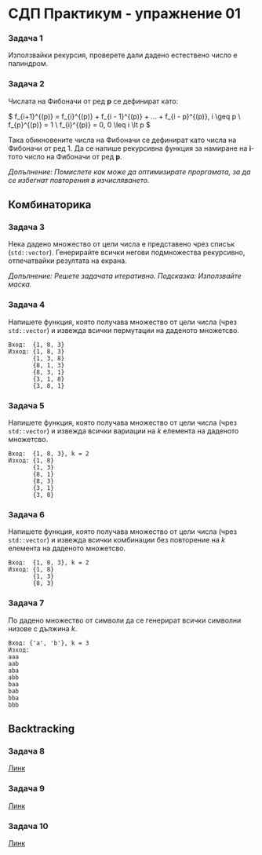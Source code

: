 # СДП Практикум - упражнение 01

### Задача 1

Използвайки рекурсия, проверете дали дадено естествено число е палиндром.

### Задача 2

Числата на Фибоначи от ред **p** се дефинират като:

$
f_{i+1}^{(p)} = f_{i}^{(p)} + f_{i - 1}^{(p)} + ... + f_{i - p}^{(p)}, i \geq p \\
f_{p}^{(p)} = 1 \\
f_{i}^{(p)} = 0, 0 \leq i \lt p
$

Така обикновените числа на Фибоначи се дефинират като числа на Фибоначи от ред 1. Да се напише рекурсивна функция за намиране на **i**-тото число на Фибоначи от ред **p**.

*Допълнение: Помислете как може да оптимизирате проргамата, за да се избегнат повторения в изчисляването.*

## Комбинаторика

### Задача 3

Нека дадено множество от цели числа е представено чрез списък (`std::vector`). Генерирайте всички негови подмножества рекурсивно, отпечатвайки резултата на екрана.

*Допълнение: Решете задачата итеративно. Подсказка: Използвайте маска.*

### Задача 4

Напишете функция, която получава множество от цели числа (чрез `std::vector`) и извежда всички пермутации на даденото множетсво.

```
Вход:  {1, 8, 3}
Изход: {1, 8, 3}
       {1, 3, 8}
       {8, 1, 3}
       {8, 3, 1}
       {3, 1, 8}
       {3, 8, 1}
```
  
### Задача 5

Напишете функция, която получава множество от цели числа (чрез `std::vector`) и извежда всички вариации на *k* елемента на даденото множетсво.

```
Вход:  {1, 8, 3}, k = 2 
Изход: {1, 8}
       {1, 3}
       {8, 1}
       {8, 3}
       {3, 1}
       {3, 8}
```

### Задача 6

Напишете функция, която получава множество от цели числа (чрез `std::vector`) и извежда всички комбинации без повторение на *k* елемента на даденото множетсво.

```
Вход:  {1, 8, 3}, k = 2 
Изход: {1, 8}
       {1, 3}
       {8, 3}
```

### Задача 7

По дадено множество от символи да се генерират всички символни низове с дължина *k*.

```
Вход: {'a', 'b'}, k = 3
Изход:
aaa
aab
aba
abb
baa
bab
bba
bbb
```

## Backtracking

### Задача 8

[Линк](https://leetcode.com/problems/word-search/description/?envType=problem-list-v2&envId=backtracking)

### Задача 9

[Линк](https://leetcode.com/problems/restore-ip-addresses/description/?envType=problem-list-v2&envId=backtracking)

### Задача 10

[Линк](https://leetcode.com/problems/ambiguous-coordinates/description/?envType=problem-list-v2&envId=backtracking)
